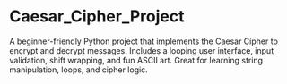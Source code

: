 # Caesar_Cipher_Project
A beginner-friendly Python project that implements the Caesar Cipher to encrypt and decrypt messages. Includes a looping user interface, input validation, shift wrapping, and fun ASCII art. Great for learning string manipulation, loops, and cipher logic.
